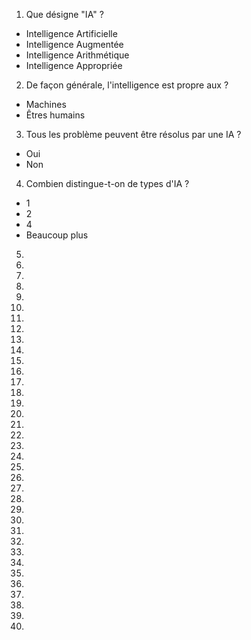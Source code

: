 1. Que désigne "IA" ?
- Intelligence Artificielle
- Intelligence Augmentée
- Intelligence Arithmétique
- Intelligence Appropriée
2. De façon générale, l'intelligence est propre aux ?
- Machines
- Êtres humains
3. Tous les problème peuvent être résolus par une IA ?
- Oui
- Non
4. Combien distingue-t-on de types d'IA ?
- 1
- 2
- 4
- Beaucoup plus
5. 
6.
7.
8.
9.
10.
11.
12.
13.
14.
15.
16.
17.
18.
19.
20.
21.
22.
23.
24.
25.
26.
27.
28.
29.
30.
31.
32.
33.
34.
35.
36.
37.
38.
39.
40.

